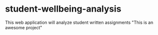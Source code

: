 # student-wellbeing-analysis
This web application will analyze student written assignments 
"This is an awesome project"